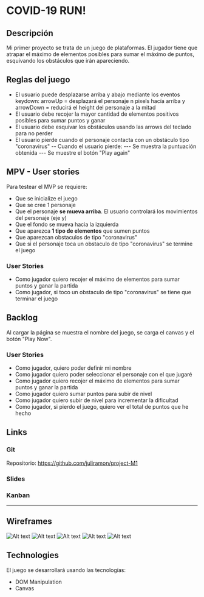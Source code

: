# COVID-19 RUN!
## Descripción

Mi primer proyecto se trata de un juego de plataformas. El jugador tiene que atrapar el máximo de elementos posibles para sumar el máximo de puntos, esquivando los obstáculos que irán apareciendo.

## Reglas del juego

- El usuario puede desplazarse arriba y abajo mediante los eventos keydown: arrowUp = desplazará el personaje n pixels hacía arriba y arrowDown = reducirá el height del personaje a la mitad
- El usuario debe recojer la mayor cantidad de elementos positivos posibles para sumar puntos y ganar
- El usuario debe esquivar los obstáculos usando las arrows del teclado para no perder
- El usuario pierde cuando el personaje contacta con un obstáculo tipo "coronavirus"
-- Cuando el usuario pierde:
--- Se muestra la puntuación obtenida
--- Se muestre el botón "Play again"

## MPV - User stories

Para testear el MVP se requiere:
- Que se inicialize el juego
- Que se cree 1 personaje
- Que el personaje **se mueva arriba**. El usuario controlará los movimientos del personaje (eje y) 
- Que el fondo se mueva hacia la izquierda
- Que aparezca **1 tipo de elementos** que sumen puntos
- Que aparezcan obstaculos de tipo "coronavirus"
- Que si el personaje toca un obstaculo de tipo "coronavirus" se termine el juego

### User Stories
- Como jugador quiero recojer el máximo de elementos para sumar puntos y ganar la partida
- Como jugador, si toco un obstaculo de tipo "coronavirus" se tiene que terminar el juego

## Backlog

Al cargar la página se muestra el nombre del juego, se carga el canvas y el botón "Play Now".

### User Stories

- Como jugador, quiero poder definir mi nombre
- Como jugador quiero poder seleccionar el personaje con el que jugaré
- Como jugador quiero recojer el máximo de elementos para sumar puntos y ganar la partida
- Como jugador quiero sumar puntos para subir de nivel
- Como jugador quiero subir de nivel para incrementar la dificultad
- Como jugador, si pierdo el juego, quiero ver el total de puntos que he hecho

## Links

### Git
Repositorio: https://github.com/juliramon/project-M1

### Slides

### Kanban

---

## Wireframes

![Alt text](https://i.imgur.com/S58VEpP.jpg)
![Alt text](https://i.imgur.com/1RvcSx7.jpg)
![Alt text](https://i.imgur.com/ymUlZls.jpg)
![Alt text](https://i.imgur.com/9wWwPxf.jpg)
![Alt text](https://i.imgur.com/jiINQQw.jpg)

## Technologies

El juego se desarrollará usando las tecnologías:

- DOM Manipulation
- Canvas